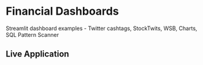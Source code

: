 # Financial Dashboards
Streamlit dashboard examples - Twitter cashtags, StockTwits, WSB, Charts, SQL Pattern Scanner

## Live Application

